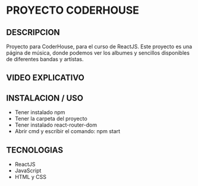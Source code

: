 # PROYECTO CODERHOUSE

## DESCRIPCION

Proyecto para CoderHouse, para el curso de ReactJS.
Este proyecto es una página de música, donde podemos ver los albumes y sencillos disponibles de diferentes bandas y artístas.

## VIDEO EXPLICATIVO



## INSTALACION / USO

* Tener instalado npm
* Tener la carpeta del proyecto
* Tener instalado react-router-dom
* Abrir cmd y escribir el comando: npm start

## TECNOLOGIAS

* ReactJS
* JavaScript
* HTML y CSS